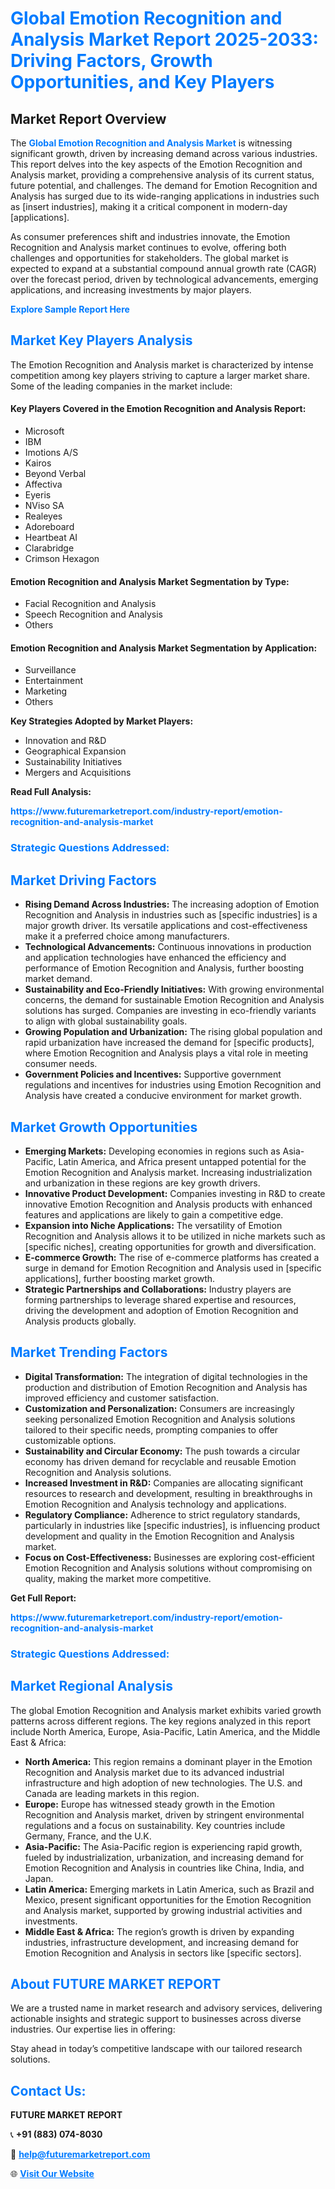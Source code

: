 <h1 style="color: #007BFF;">Global Emotion Recognition and Analysis Market Report 2025-2033: Driving Factors, Growth Opportunities, and Key Players</h1>

<section id="overview">
<h2>Market Report Overview</h2>
<p>The <a href="https://www.futuremarketreport.com/industry-report/emotion-recognition-and-analysis-market" style="color: #007BFF; text-decoration: none;"><strong>Global Emotion Recognition and Analysis Market</strong></a> is witnessing significant growth, driven by increasing demand across various industries. This report delves into the key aspects of the Emotion Recognition and Analysis market, providing a comprehensive analysis of its current status, future potential, and challenges. The demand for Emotion Recognition and Analysis has surged due to its wide-ranging applications in industries such as [insert industries], making it a critical component in modern-day [applications].</p>
<p>As consumer preferences shift and industries innovate, the Emotion Recognition and Analysis market continues to evolve, offering both challenges and opportunities for stakeholders. The global market is expected to expand at a substantial compound annual growth rate (CAGR) over the forecast period, driven by technological advancements, emerging applications, and increasing investments by major players.</p>
</section>

<section id="overview">
<p><a href="https://www.futuremarketreport.com/request-sample/reportId=61011" style="color: #007BFF; text-decoration: none;"><strong>Explore Sample Report Here</strong></a></p>
</section>

<section id="key-players">
<h2 style="color: #007BFF;">Market Key Players Analysis</h2>
<p>The Emotion Recognition and Analysis market is characterized by intense competition among key players striving to capture a larger market share. Some of the leading companies in the market include:</p>
<h4>Key Players Covered in the Emotion Recognition and Analysis Report:</h4>
<ul><li>Microsoft</li><li>IBM</li><li>Imotions A/S</li><li>Kairos</li><li>Beyond Verbal</li><li>Affectiva</li><li>Eyeris</li><li>NViso SA</li><li>Realeyes</li><li>Adoreboard</li><li>Heartbeat AI</li><li>Clarabridge</li><li>Crimson Hexagon</li></ul>
<h4>Emotion Recognition and Analysis Market Segmentation by Type:</h4>
<ul><li>Facial Recognition and Analysis</li><li>Speech Recognition and Analysis</li><li>Others</li></ul>

<h4>Emotion Recognition and Analysis Market Segmentation by Application:</h4>
<ul><li>Surveillance</li><li>Entertainment</li><li>Marketing</li><li>Others</li></ul>
<p><strong>Key Strategies Adopted by Market Players:</strong></p>
<ul>
<li>Innovation and R&D</li>
<li>Geographical Expansion</li>
<li>Sustainability Initiatives</li>
<li>Mergers and Acquisitions</li>
</ul>
</section>

<section>
<p><strong>Read Full Analysis: </strong></p><a href="https://www.futuremarketreport.com/industry-report/emotion-recognition-and-analysis-market" style="color: #007BFF; text-decoration: none;"><strong>https://www.futuremarketreport.com/industry-report/emotion-recognition-and-analysis-market</strong></a>
<h3 style="color: #007BFF;">Strategic Questions Addressed:</h3>
</section>

<section id="driving-factors">
<h2 style="color: #007BFF;">Market Driving Factors</h2>
<ul>
<li><strong>Rising Demand Across Industries:</strong> The increasing adoption of Emotion Recognition and Analysis in industries such as [specific industries] is a major growth driver. Its versatile applications and cost-effectiveness make it a preferred choice among manufacturers.</li>
<li><strong>Technological Advancements:</strong> Continuous innovations in production and application technologies have enhanced the efficiency and performance of Emotion Recognition and Analysis, further boosting market demand.</li>
<li><strong>Sustainability and Eco-Friendly Initiatives:</strong> With growing environmental concerns, the demand for sustainable Emotion Recognition and Analysis solutions has surged. Companies are investing in eco-friendly variants to align with global sustainability goals.</li>
<li><strong>Growing Population and Urbanization:</strong> The rising global population and rapid urbanization have increased the demand for [specific products], where Emotion Recognition and Analysis plays a vital role in meeting consumer needs.</li>
<li><strong>Government Policies and Incentives:</strong> Supportive government regulations and incentives for industries using Emotion Recognition and Analysis have created a conducive environment for market growth.</li>
</ul>
</section>

<section id="growth-opportunities">
<h2 style="color: #007BFF;">Market Growth Opportunities</h2>
<ul>
<li><strong>Emerging Markets:</strong> Developing economies in regions such as Asia-Pacific, Latin America, and Africa present untapped potential for the Emotion Recognition and Analysis market. Increasing industrialization and urbanization in these regions are key growth drivers.</li>
<li><strong>Innovative Product Development:</strong> Companies investing in R&D to create innovative Emotion Recognition and Analysis products with enhanced features and applications are likely to gain a competitive edge.</li>
<li><strong>Expansion into Niche Applications:</strong> The versatility of Emotion Recognition and Analysis allows it to be utilized in niche markets such as [specific niches], creating opportunities for growth and diversification.</li>
<li><strong>E-commerce Growth:</strong> The rise of e-commerce platforms has created a surge in demand for Emotion Recognition and Analysis used in [specific applications], further boosting market growth.</li>
<li><strong>Strategic Partnerships and Collaborations:</strong> Industry players are forming partnerships to leverage shared expertise and resources, driving the development and adoption of Emotion Recognition and Analysis products globally.</li>
</ul>
</section>

<section id="trending-factors">
<h2 style="color: #007BFF;">Market Trending Factors</h2>
<ul>
<li><strong>Digital Transformation:</strong> The integration of digital technologies in the production and distribution of Emotion Recognition and Analysis has improved efficiency and customer satisfaction.</li>
<li><strong>Customization and Personalization:</strong> Consumers are increasingly seeking personalized Emotion Recognition and Analysis solutions tailored to their specific needs, prompting companies to offer customizable options.</li>
<li><strong>Sustainability and Circular Economy:</strong> The push towards a circular economy has driven demand for recyclable and reusable Emotion Recognition and Analysis solutions.</li>
<li><strong>Increased Investment in R&D:</strong> Companies are allocating significant resources to research and development, resulting in breakthroughs in Emotion Recognition and Analysis technology and applications.</li>
<li><strong>Regulatory Compliance:</strong> Adherence to strict regulatory standards, particularly in industries like [specific industries], is influencing product development and quality in the Emotion Recognition and Analysis market.</li>
<li><strong>Focus on Cost-Effectiveness:</strong> Businesses are exploring cost-efficient Emotion Recognition and Analysis solutions without compromising on quality, making the market more competitive.</li>
</ul>
</section>

<section>
<p><strong>Get Full Report: </strong></p><a href="https://www.futuremarketreport.com/industry-report/emotion-recognition-and-analysis-market" style="color: #007BFF; text-decoration: none;"><strong>https://www.futuremarketreport.com/industry-report/emotion-recognition-and-analysis-market</strong></a>
<h3 style="color: #007BFF;">Strategic Questions Addressed:</h3>
</section>


<section id="regional-analysis">
<h2 style="color: #007BFF;">Market Regional Analysis</h2>
<p>The global Emotion Recognition and Analysis market exhibits varied growth patterns across different regions. The key regions analyzed in this report include North America, Europe, Asia-Pacific, Latin America, and the Middle East & Africa:</p>
<ul>
<li><strong>North America:</strong> This region remains a dominant player in the Emotion Recognition and Analysis market due to its advanced industrial infrastructure and high adoption of new technologies. The U.S. and Canada are leading markets in this region.</li>
<li><strong>Europe:</strong> Europe has witnessed steady growth in the Emotion Recognition and Analysis market, driven by stringent environmental regulations and a focus on sustainability. Key countries include Germany, France, and the U.K.</li>
<li><strong>Asia-Pacific:</strong> The Asia-Pacific region is experiencing rapid growth, fueled by industrialization, urbanization, and increasing demand for Emotion Recognition and Analysis in countries like China, India, and Japan.</li>
<li><strong>Latin America:</strong> Emerging markets in Latin America, such as Brazil and Mexico, present significant opportunities for the Emotion Recognition and Analysis market, supported by growing industrial activities and investments.</li>
<li><strong>Middle East & Africa:</strong> The region’s growth is driven by expanding industries, infrastructure development, and increasing demand for Emotion Recognition and Analysis in sectors like [specific sectors].</li>
</ul>
</section>

<footer>
<h2 style="color: #007BFF;">About FUTURE MARKET REPORT</h2>
<p>We are a trusted name in market research and advisory services, delivering actionable insights and strategic support to businesses across diverse industries. Our expertise lies in offering:</p>

<p>Stay ahead in today’s competitive landscape with our tailored research solutions.</p>

<h2 style="color: #007BFF;">Contact Us:</h2>
<p><strong>FUTURE MARKET REPORT</strong></p>
<p>📞 <strong>+91 (883) 074-8030</strong></p>
<p>📧 <strong><a href="mailto:help@futuremarketreport.com" style="color: #007BFF;">help@futuremarketreport.com</a></strong></p>
<p>🌐 <strong><a href="https://www.futuremarketreport.com/" style="color: #007BFF;">Visit Our Website</a></strong></p>
</footer>
